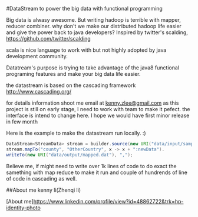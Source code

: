 #DataStream to power the big data with functional programming


Big data is alwasy awesome. But writing hadoop is terrible with mapper, reducer
combiner. why don't we make our distributed hadoop life easier and give the power back to 
java developers? 
Inspired by twitter's scalding, 
 https://github.com/twitter/scalding

scala is nice language to work with but not highly adopted by java development community. 

Datatream's purpose is trying to take advantage of the java8 functional programing features 
and make your big data life easier. 

the datastream is based on the cascading framework 
http://www.cascading.org/

for details information shoot me email at kenny.zlee@gmail.com
as this project is still on early stage, I need to work with team 
to make it pefect. the interface is intend to change here. I hope we would have
first minor release in few month 

Here is the example to make the datastream run locally. :)
```java
DataStream<StreamData> stream = builder.source(new URI("data/input/sample.csv")).build();
stream.mapTo("county", "OtherCountry", x -> x + ":newData").
writeTo(new URI("data/output/mapped.dat"), ",");
```

Believe me, if might need to write over 1k lines of code to do exact the samething with map reduce to make it run
and couple of hundrends of line of code in cascading as well. 

##About me 
kenny li(Zhenqi li) 

[About me]https://www.linkedin.com/profile/view?id=48862722&trk=hp-identity-photo


